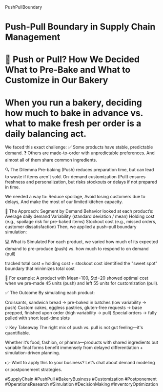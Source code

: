  PushPullBoundary
# Push-Pull Boundary in Supply Chain Management

# 🥖 Push or Pull? How We Decided What to Pre-Bake and What to Customize in Our Bakery
# When you run a bakery, deciding how much to bake in advance vs. what to make fresh per order is a daily balancing act.

We faced this exact challenge:
✅ Some products have stable, predictable demand.
❓ Others are made-to-order with unpredictable preferences.
And almost all of them share common ingredients.

🔍 The Dilemma
Pre-baking (Push) reduces preparation time, but can lead to waste if items aren't sold.
On-demand customization (Pull) ensures freshness and personalization, but risks stockouts or delays if not prepared in time.

We needed a way to:
Reduce spoilage,
Avoid losing customers due to delays,
And make the most of our limited kitchen capacity.

🧠 The Approach: Segment by Demand Behavior
looked at each product’s:
Average daily demand
Variability (standard deviation / mean)
Holding cost (e.g., spoilage risk for pre-baked items)
Stockout cost (e.g., missed orders, customer dissatisfaction)
Then, we applied a push–pull boundary simulation:

💻 What is Simulated
For each product, we varied how much of its expected demand to pre-produce (push)
vs. how much to respond to on demand (pull)

tracked total cost = holding cost + stockout cost
identified the "sweet spot" boundary that minimizes total cost

🧪 For example:
A product with Mean=100, Std=20 showed optimal cost when we pre-made 45 units (push) and left 55 units for customization (pull).

✅ The Outcome
By simulating each product:

Croissants, sandwich bread → pre-baked in batches (low variability → push)
Custom cakes, eggless pastries, gluten-free requests → base prepped, finished upon order (high variability → pull)
Special orders → fully pulled with short lead-time slots

💡 Key Takeaway
The right mix of push vs. pull is not gut feeling—it's quantifiable.

Whether it’s food, fashion, or pharma—products with shared ingredients but variable final forms benefit immensely from delayed differentiation + simulation-driven planning.

👉 Want to apply this to your business?
Let’s chat about demand modeling or postponement strategies.

#SupplyChain #PushPull #BakeryBusiness #Customization #Postponement #OperationsResearch #Simulation #DecisionMaking #InventoryOptimization


